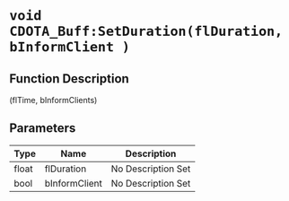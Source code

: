# `void CDOTA_Buff:SetDuration(flDuration, bInformClient )`
## Function Description
(flTime, bInformClients)
## Parameters
Type|Name|Description
--|--|--
float|flDuration|No Description Set
bool|bInformClient|No Description Set
